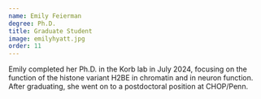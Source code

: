 ```yaml
---
name: Emily Feierman
degree: Ph.D.
title: Graduate Student
image: emilyhyatt.jpg
order: 11
---
```

Emily completed her Ph.D. in the Korb lab in July 2024, focusing on the function of the histone variant H2BE in chromatin and in neuron function. After graduating, she went on to a postdoctoral position at CHOP/Penn. 